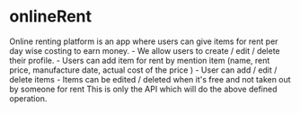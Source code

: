 # onlineRent
Online renting platform is an app where users can give items for rent per day wise costing to earn money.  - We allow users to create / edit / delete their profile. - Users can add item for rent by mention item (name, rent price, manufacture date,  actual cost of the price ) - User can add / edit / delete items - Items can be edited / deleted when it's free and not taken out by someone for rent  This is only the API which will do the above defined operation.
